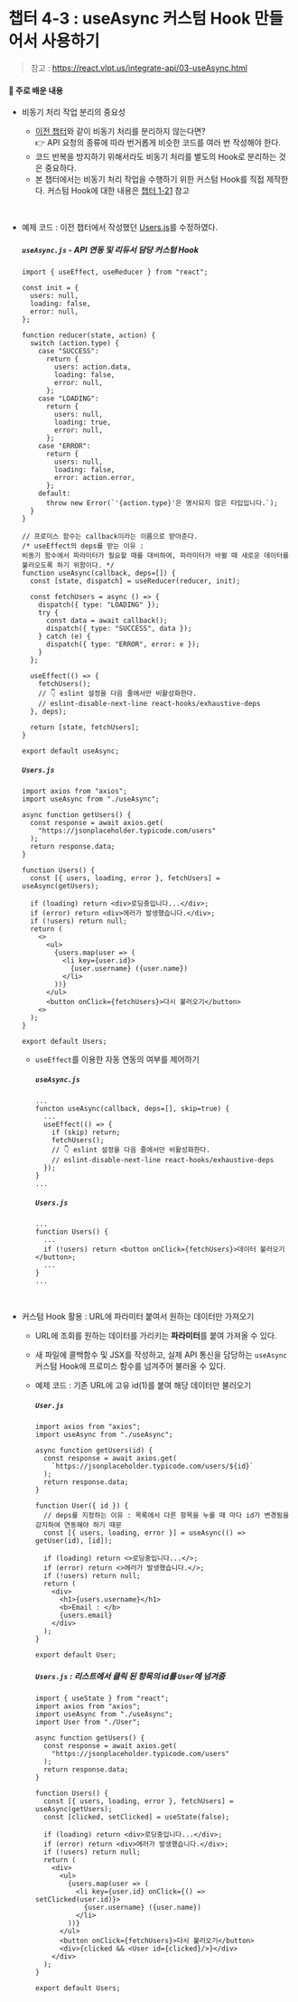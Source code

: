 # 챕터 4-3 : useAsync 커스텀 Hook 만들어서 사용하기

> 참고 : https://react.vlpt.us/integrate-api/03-useAsync.html

#### 📕 주로 배운 내용

- 비동기 처리 작업 분리의 중요성

  - <a href="https://github.com/uncyclocity/study_react/tree/main/4-01~02_basic">이전 챕터</a>와 같이 비동기 처리를 분리하지 않는다면?<br>
    👉 API 요청의 종류에 따라 번거롭게 비슷한 코드를 여러 번 작성해야 한다.
  - 코드 반복을 방지하기 위해서라도 비동기 처리를 별도의 Hook로 분리하는 것은 중요하다.
  - 본 챕터에서는 비동기 처리 작업을 수행하기 위한 커스텀 Hook를 직접 제작한다. 커스텀 Hook에 대한 내용은 <a href="https://github.com/uncyclocity/study_react/tree/main/1-21_custom-hook">챕터 1-21</a> 참고

<br>

- 예제 코드 : 이전 챕터에서 작성했던 <a href="https://github.com/uncyclocity/study_react/blob/main/4-01~02_basic/src/Users.js">Users.js</a>를 수정하였다.

  ##### `useAsync.js` - API 연동 및 리듀서 담당 커스텀 Hook

  ```
  import { useEffect, useReducer } from "react";

  const init = {
    users: null,
    loading: false,
    error: null,
  };

  function reducer(state, action) {
    switch (action.type) {
      case "SUCCESS":
        return {
          users: action.data,
          loading: false,
          error: null,
        };
      case "LOADING":
        return {
          users: null,
          loading: true,
          error: null,
        };
      case "ERROR":
        return {
          users: null,
          loading: false,
          error: action.error,
        };
      default:
        throw new Error(`'{action.type}'은 명시되지 않은 타입입니다.`);
    }
  }

  // 프로미스 함수는 callback이라는 이름으로 받아준다.
  /* useEffect의 deps를 받는 이유 :
  비동기 함수에서 파라미터가 필요할 때를 대비하여, 파라미터가 바뀔 때 새로운 데이터를 불러오도록 하기 위함이다. */
  function useAsync(callback, deps=[]) {
    const [state, dispatch] = useReducer(reducer, init);

    const fetchUsers = async () => {
      dispatch({ type: "LOADING" });
      try {
        const data = await callback();
        dispatch({ type: "SUCCESS", data });
      } catch (e) {
        dispatch({ type: "ERROR", error: e });
      }
    };

    useEffect(() => {
      fetchUsers();
      // 👇 eslint 설정을 다음 줄에서만 비활성화한다.
      // eslint-disable-next-line react-hooks/exhaustive-deps
    }, deps);

    return [state, fetchUsers];
  }

  export default useAsync;
  ```

  ##### `Users.js`

  ```
  import axios from "axios";
  import useAsync from "./useAsync";

  async function getUsers() {
    const response = await axios.get(
      "https://jsonplaceholder.typicode.com/users"
    );
    return response.data;
  }

  function Users() {
    const [{ users, loading, error }, fetchUsers] = useAsync(getUsers);

    if (loading) return <div>로딩중입니다...</div>;
    if (error) return <div>에러가 발생했습니다.</div>;
    if (!users) return null;
    return (
      <>
        <ul>
          {users.map(user => (
            <li key={user.id}>
              {user.username} ({user.name})
            </li>
          ))}
        </ul>
        <button onClick={fetchUsers}>다시 불러오기</button>
      <>
    );
  }

  export default Users;
  ```

  - `useEffect`를 이용한 자동 연동의 여부를 제어하기

    ##### `useAsync.js`

    ```
    ...
    functon useAsync(callback, deps=[], skip=true) {
      ...
      useEffect(() => {
        if (skip) return;
        fetchUsers();
        // 👇 eslint 설정을 다음 줄에서만 비활성화한다.
        // eslint-disable-next-line react-hooks/exhaustive-deps
      });
    }
    ...
    ```

    ##### `Users.js`

    ```
    ...
    function Users() {
      ...
      if (!users) return <button onClick={fetchUsers}>데이터 불러오기</button>;
      ...
    }
    ...
    ```

<br>

- 커스텀 Hook 활용 : URL에 파라미터 붙여서 원하는 데이터만 가져오기

  - URL에 조회를 원하는 데이터를 가리키는 **파라미터**를 붙여 가져올 수 있다.

  - 새 파일에 콜백함수 및 JSX를 작성하고, 실제 API 통신을 담당하는 `useAsync` 커스텀 Hook에 프로미스 함수를 넘겨주어 불러올 수 있다.

  - 예제 코드 : 기존 URL에 고유 id(1)를 붙여 해당 데이터만 불러오기

    ##### `User.js`

    ```
    import axios from "axios";
    import useAsync from "./useAsync";

    async function getUsers(id) {
      const response = await axios.get(
        `https://jsonplaceholder.typicode.com/users/${id}`
      );
      return response.data;
    }

    function User({ id }) {
      // deps를 지정하는 이유 : 목록에서 다른 항목을 누를 때 마다 id가 변경됨을 감지하여 연동해야 하기 때문
      const [{ users, loading, error }] = useAsync(() => getUser(id), [id]);

      if (loading) return <>로딩중입니다...</>;
      if (error) return <>에러가 발생했습니다.</>;
      if (!users) return null;
      return (
        <div>
          <h1>{users.username}</h1>
          <b>Email : </b>
          {users.email}
        </div>
      );
    }

    export default User;
    ```

    ##### `Users.js` : 리스트에서 클릭 된 항목의 id를 `User`에 넘겨줌

    ```
    import { useState } from "react";
    import axios from "axios";
    import useAsync from "./useAsync";
    import User from "./User";

    async function getUsers() {
      const response = await axios.get(
        "https://jsonplaceholder.typicode.com/users"
      );
      return response.data;
    }

    function Users() {
      const [{ users, loading, error }, fetchUsers] = useAsync(getUsers);
      const [clicked, setClicked] = useState(false);

      if (loading) return <div>로딩중입니다...</div>;
      if (error) return <div>에러가 발생했습니다.</div>;
      if (!users) return null;
      return (
        <div>
          <ul>
            {users.map(user => (
              <li key={user.id} onClick={() => setClicked(user.id)}>
                {user.username} ({user.name})
              </li>
            ))}
          </ul>
          <button onClick={fetchUsers}>다시 불러오기</button>
          <div>{clicked && <User id={clicked}/>}</div>
        </div>
      );
    }

    export default Users;
    ```
